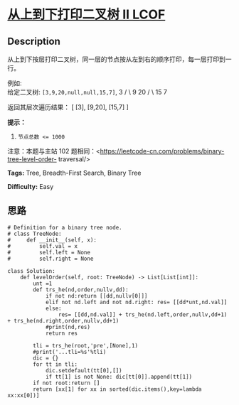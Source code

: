 # [从上到下打印二叉树 II LCOF][title]

## Description

从上到下按层打印二叉树，同一层的节点按从左到右的顺序打印，每一层打印到一行。



例如:  
给定二叉树: `[3,9,20,null,null,15,7]`,
                3       / \      9  20        /  \       15   7    

返回其层次遍历结果：
            [      [3],      [9,20],      [15,7]    ]    



**提示：**

  1. `节点总数 <= 1000`

注意：本题与主站 102 题相同：<https://leetcode-cn.com/problems/binary-tree-level-order-
traversal/>


**Tags:** Tree, Breadth-First Search, Binary Tree

**Difficulty:** Easy

## 思路

``` python3
# Definition for a binary tree node.
# class TreeNode:
#     def __init__(self, x):
#         self.val = x
#         self.left = None
#         self.right = None

class Solution:
    def levelOrder(self, root: TreeNode) -> List[List[int]]:
        unt =1
        def trs_he(nd,order,nullv,dd):
            if not nd:return [[dd,nullv[0]]]
            elif not nd.left and not nd.right: res= [[dd*unt,nd.val]]
            else:
                res= [[dd,nd.val]] + trs_he(nd.left,order,nullv,dd+1) + trs_he(nd.right,order,nullv,dd+1)
            #print(nd,res)
            return res        

        tli = trs_he(root,'pre',[None],1)
        #print('...tli=%s'%tli)
        dic = {}
        for tt in tli:
            dic.setdefault(tt[0],[])
            if tt[1] is not None: dic[tt[0]].append(tt[1])
        if not root:return []
        return [xx[1] for xx in sorted(dic.items(),key=lambda xx:xx[0])]

```

[title]: https://leetcode-cn.com/problems/cong-shang-dao-xia-da-yin-er-cha-shu-ii-lcof
